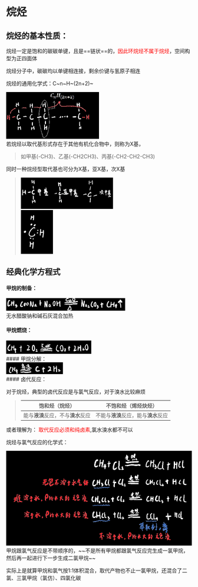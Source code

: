# 烷烃

## 烷烃的基本性质：

烷烃一定是饱和的碳碳单键，且是==链状==的，<font color=red>因此环烷烃不属于烷烃</font>，空间构型为正四面体

烷烃分子中，碳碳均以单键相连接，剩余价键与氢原子相连

烷烃的通用化学式：C~n~H~(2n+2)~

<div align=left> <img src="assets/1651812449530.png" alt="1651812449530" style="zoom:67%;  " /> </div>
若烷烃以取代基形式存在于其他有机化合物中，则称为X基，

> 如甲基(-CH3)、乙基(-CH2CH3)、丙基(-CH2-CH2-CH3)

同时一种烷烃型取代基也可分为X基，亚X基，次X基

> <div align=left> <img src="assets/1651813610245.png" alt="1651813610245" style="zoom:50%;" /> </div>
>
> <div align=left><img src="assets/image-20220621150245873.png" alt="image-20220621150245873" style="zoom:50%;" /></div>

## 经典化学方程式

#### 甲烷的制备：

<div align=left> <img src="assets/1651814692449.png" alt="1651814692449" style="zoom:50%;  " /> </div>
无水醋酸钠和碱石灰混合加热

#### 甲烷燃烧：

<div align=left> <img src="assets/1651814880223.png" alt="1651814880223" style="zoom:50%;  " /> </div>
#### 甲烷分解：

<div align=left> <img src="assets/1651814977850.png" alt="1651814977850" style="zoom:50%;  " /> </div>
#### 卤代反应：

对于烷烃，典型的卤代反应是与氯气反应，对于溴水比较麻烦

> | 饱和烃（烷烃）                     | 不饱和烃（烯烃炔烃）                 |
> | ---------------------------------- | ------------------------------------ |
> | 能与**液溴**反应，不与**溴水**反应 | 不能与**液溴**反应，能与**溴水**反应 |

或者理解为： <font color=red>取代反应必须和纯卤素</font>,氯水溴水都不可以 

烷烃与氯气反应的化学式：

<div align=left> <img src="assets/1651815821142.png" alt="1651815821142" style="zoom:67%;  " /> </div>
甲烷跟氯气反应是不带顺序的，~~不是所有甲烷都跟氯气反应完生成一氯甲烷，然后再一起进行下一步生成二氯甲烷~~

实际上是就算甲烷和氯气按1:1体积混合，取代产物也不止一氯甲烷，还混合了二氯、三氯甲烷（氯仿）、四氯化碳